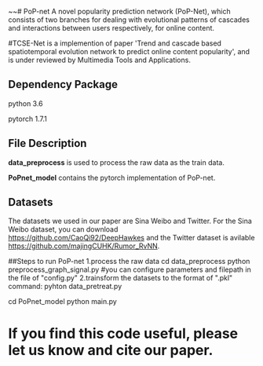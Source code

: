 ~~# PoP-net
A novel popularity prediction network (PoP-Net), which consists of two branches for dealing with evolutional patterns of cascades and interactions between users respectively, for online content.

#TCSE-Net is a implemention of paper 'Trend and cascade based spatiotemporal evolution network to predict online content popularity', and is under reviewed by Multimedia Tools and Applications.

## Dependency Package

python 3.6

pytorch 1.7.1

## File Description

**data_preprocess** is used to process the raw data as the train data.

**PoPnet_model** contains the pytorch implementation of PoP-net. 

## Datasets
The datasets we used in our paper are Sina Weibo and Twitter. For the Sina Weibo dataset, you can download https://github.com/CaoQi92/DeepHawkes and the Twitter dataset is avilable https://github.com/majingCUHK/Rumor_RvNN.

##Steps to run PoP-net
1.process the raw data 
cd data_preprocess
python preprocess_graph_signal.py
#you can configure parameters and filepath in the file of "config.py"
2.trainsform the datasets to the format of ".pkl" command:
pyhton data_pretreat.py 


cd PoPnet_model
python main.py

# If you find this code useful, please let us know and cite our paper.
